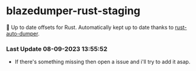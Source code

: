 # blazedumper-rust-staging

🚀 Up to date offsets for Rust. Automatically kept up to date thanks to [rust-auto-dumper](https://github.com/Akandesh/rust-auto-dumper).


### Last Update 08-09-2023 13:55:52
- If there's something missing then open a issue and i'll try to add it asap.